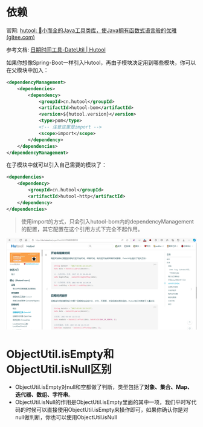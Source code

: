 # 依赖

官网: [hutool: 🍬小而全的Java工具类库，使Java拥有函数式语言般的优雅 (gitee.com)](https://gitee.com/dromara/hutool)

参考文档: [日期时间工具-DateUtil | Hutool](https://doc.hutool.cn/pages/DateUtil/#开始和结束时间)

如果你想像Spring-Boot一样引入Hutool，再由子模块决定用到哪些模块，你可以在父模块中加入：

```xml
<dependencyManagement>
    <dependencies>
        <dependency>
            <groupId>cn.hutool</groupId>
            <artifactId>hutool-bom</artifactId>
            <version>${hutool.version}</version>
            <type>pom</type>
            <!-- 注意这里是import -->
            <scope>import</scope>
        </dependency>
    </dependencies>
</dependencyManagement>
```

在子模块中就可以引入自己需要的模块了：

```xml
<dependencies>
    <dependency>
        <groupId>cn.hutool</groupId>
        <artifactId>hutool-http</artifactId>
    </dependency>
</dependencies>
```

> 使用import的方式，只会引入hutool-bom内的dependencyManagement的配置，其它配置在这个引用方式下完全不起作用。

![image-20240215173330883](%E5%B7%A5%E5%85%B7%E5%BA%93.assets/image-20240215173330883.png)

# ObjectUtil.isEmpty和ObjectUtil.isNull区别

+ ObjectUtil.isEmpty对null和空都做了判断，类型包括了**对象、集合、Map、迭代器、数组、字符串**。
+ ObjectUtil.isNull的作用是ObjectUtil.isEmpty里面的其中一项，我们平时写代码的时候可以直接使用ObjectUtil.isEmpty来操作即可，如果你确认你是对null做判断，你也可以使用ObjectUtil.isNull

